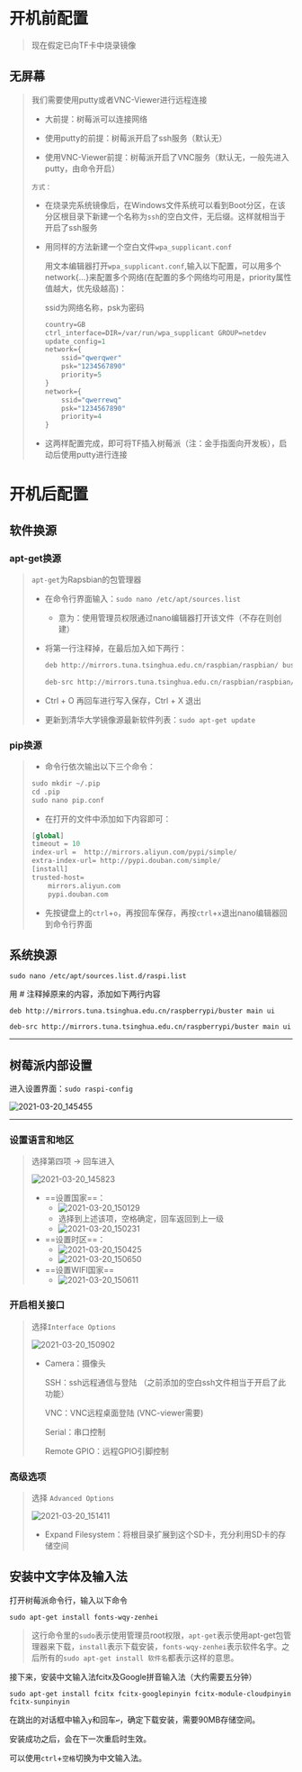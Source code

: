 # 开机前配置

> 现在假定已向TF卡中烧录镜像

## 无屏幕

> 我们需要使用putty或者VNC-Viewer进行远程连接
>
> - 大前提：树莓派可以连接网络
>
> - 使用putty的前提：树莓派开启了ssh服务（默认无）
>
> - 使用VNC-Viewer前提：树莓派开启了VNC服务（默认无，一般先进入putty，由命令开启）
>
> `方式：`
>
> - 在烧录完系统镜像后，在Windows文件系统可以看到Boot分区，在该分区根目录下新建一个名称为`ssh`的空白文件，无后缀。这样就相当于开启了ssh服务
>
> - 用同样的方法新建一个空白文件`wpa_supplicant.conf`
>
>   用文本编辑器打开`wpa_supplicant.conf`,输入以下配置，可以用多个network{...}来配置多个网络(在配置的多个网络均可用是，priority属性值越大，优先级越高)：
>
>   ssid为网络名称，psk为密码
>
>   ```python
>   country=GB
>   ctrl_interface=DIR=/var/run/wpa_supplicant GROUP=netdev
>   update_config=1
>   network={
>   	ssid="qwerqwer"
>   	psk="1234567890"
>   	priority=5
>   }
>   network={
>   	ssid="qwerrewq"
>   	psk="1234567890"
>   	priority=4
>   }
>   ```
>
> - 这两样配置完成，即可将TF插入树莓派（注：金手指面向开发板），启动后使用putty进行连接



# 开机后配置

## 软件换源

### apt-get换源

> `apt-get`为Rapsbian的包管理器
>
> - 在命令行界面输入：`sudo nano /etc/apt/sources.list` 
>
>   - 意为：使用管理员权限通过nano编辑器打开该文件（不存在则创建）
>
> - 将第一行注释掉，在最后加入如下两行：
>
>   ```python
>   deb http://mirrors.tuna.tsinghua.edu.cn/raspbian/raspbian/ buster main contrib non-free rpi
>       
>   deb-src http://mirrors.tuna.tsinghua.edu.cn/raspbian/raspbian/ buster main contrib non-free rpi
>   ```
>
> - Ctrl + O 再回车进行写入保存，Ctrl + X 退出
>
> - 更新到清华大学镜像源最新软件列表：`sudo apt-get update `



### pip换源

> - 命令行依次输出以下三个命令：
>
> ```python
> sudo mkdir ~/.pip
> cd .pip
> sudo nano pip.conf
> ```
>
> - 在打开的文件中添加如下内容即可：
>
> ```python
> [global]
> timeout = 10
> index-url =  http://mirrors.aliyun.com/pypi/simple/
> extra-index-url= http://pypi.douban.com/simple/
> [install]
> trusted-host=
>     mirrors.aliyun.com
>     pypi.douban.com
> ```
>
> - 先按键盘上的`ctrl`+`o`，再按回车保存，再按`ctrl`+`x`退出nano编辑器回到命令行界面



## 系统换源

`sudo nano /etc/apt/sources.list.d/raspi.list`

用 # 注释掉原来的内容，添加如下两行内容

`deb http://mirrors.tuna.tsinghua.edu.cn/raspberrypi/buster main ui`

`deb-src http://mirrors.tuna.tsinghua.edu.cn/raspberrypi/buster main ui`

---

## 树莓派内部设置

进入设置界面：`sudo raspi-config`

![2021-03-20_145455](1-Raspbian配置相关.assets/2021-03-20_145455.png) 

---

### 设置语言和地区

> 选择第四项 -> 回车进入
>
> ![2021-03-20_145823](1-Raspbian配置相关.assets/2021-03-20_145823.png) 
>
> - ==设置国家==：
>   - ![2021-03-20_150129](1-Raspbian配置相关.assets/2021-03-20_150129.png) 
>   - 选择到上述该项，空格确定，回车返回到上一级
>   - ![2021-03-20_150231](1-Raspbian配置相关.assets/2021-03-20_150231.png) 
> - ==设置时区==：
>   - ![2021-03-20_150425](1-Raspbian配置相关.assets/2021-03-20_150425.png) 
>   - ![2021-03-20_150650](1-Raspbian配置相关.assets/2021-03-20_150650.png) 
> - ==设置WIFI国家==
>   - ![2021-03-20_150611](1-Raspbian配置相关.assets/2021-03-20_150611.png) 



### 开启相关接口

> 选择`Interface Options`
>
> ![2021-03-20_150902](1-Raspbian配置相关.assets/2021-03-20_150902.png) 
>
> - Camera：摄像头
>
>   SSH：ssh远程通信与登陆 （之前添加的空白ssh文件相当于开启了此功能）
>
>   VNC：VNC远程桌面登陆  (VNC-viewer需要)
>
>   Serial：串口控制
>
>   Remote GPIO：远程GPIO引脚控制



### 高级选项

> 选择 `Advanced Options`
>
> ![2021-03-20_151411](1-Raspbian配置相关.assets/2021-03-20_151411.png) 
>
> - Expand Filesystem：将根目录扩展到这个SD卡，充分利用SD卡的存储空间







## 安装中文字体及输入法

打开树莓派命令行，输入以下命令

```shell
sudo apt-get install fonts-wqy-zenhei
```

> 这行命令里的`sudo`表示使用管理员root权限，`apt-get`表示使用apt-get包管理器来下载，`install`表示下载安装，`fonts-wqy-zenhei`表示软件名字。之后所有的`sudo apt-get install 软件名`都表示这样的意思。

接下来，安装中文输入法fcitx及Google拼音输入法（大约需要五分钟）

```shell
sudo apt-get install fcitx fcitx-googlepinyin fcitx-module-cloudpinyin fcitx-sunpinyin
```

在跳出的对话框中输入`y`和回车`↩`，确定下载安装，需要90MB存储空间。

安装成功之后，会在下一次重启时生效。

可以使用`ctrl`+`空格`切换为中文输入法。